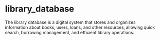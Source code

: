 # library_database
The library database is a digital system that stores and organizes information about books, users, loans, and other resources, allowing quick search, borrowing management, and efficient library operations.
